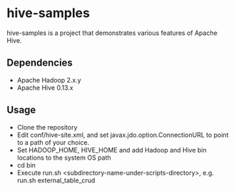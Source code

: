 hive-samples
============

hive-samples is a project that demonstrates various features of Apache Hive.

Dependencies
------------

* Apache Hadoop 2.x.y
* Apache Hive 0.13.x

Usage
-----

* Clone the repository
* Edit conf/hive-site.xml, and set javax.jdo.option.ConnectionURL to point to a path of your choice.
* Set HADOOP_HOME, HIVE_HOME and add Hadoop and Hive bin locations to the system OS path
* cd bin
* Execute run.sh &lt;subdirectory-name-under-scripts-directory&gt;, e.g. run.sh external_table_crud

